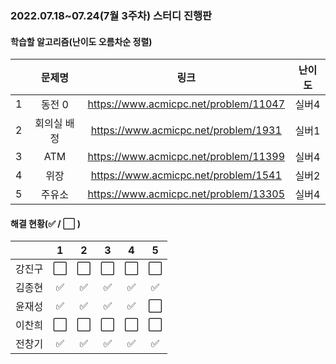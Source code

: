 ### 2022.07.18~07.24(7월 3주차) 스터디 진행판

#### 학습할 알고리즘(난이도 오름차순 정렬)

|      |   문제명    |                 링크                  | 난이도 |
| :--: | :---------: | :-----------------------------------: | :----: |
|  1   |   동전 0    | https://www.acmicpc.net/problem/11047 | 실버4  |
|  2   | 회의실 배정 | https://www.acmicpc.net/problem/1931  | 실버1  |
|  3   |     ATM     | https://www.acmicpc.net/problem/11399 | 실버4  |
|  4   |    위장     | https://www.acmicpc.net/problem/1541  | 실버2  |
|  5   |   주유소    | https://www.acmicpc.net/problem/13305 | 실버4  |

#### 해결 현황(:white_check_mark: / :white_large_square:  )

|        |          1           |          2           |          3           |          4           |          5           |
| :----: | :------------------: | :------------------: | :------------------: | :------------------: | :------------------: |
| 강진구 | :white_large_square: |  :white_large_square:  | :white_large_square: |  :white_large_square:  |  :white_large_square:  |
| 김종현 | :white_check_mark: | :white_check_mark: | :white_check_mark: | :white_check_mark: | :white_check_mark: |
|  윤재성  |  :white_check_mark:  | :white_check_mark: | :white_check_mark: | :white_check_mark: | :white_large_square: |
| 이찬희 | :white_large_square: | :white_large_square: | :white_large_square: | :white_large_square: | :white_large_square: |
| 전창기 |  :white_check_mark:  |  :white_check_mark:  |  :white_check_mark:  |  :white_check_mark:  |  :white_check_mark:  |

